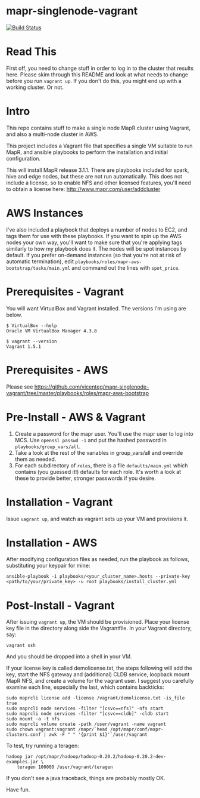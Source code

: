 mapr-singlenode-vagrant
=======================

[![Build Status](https://magnum.travis-ci.com/vicenteg/mapr-ansible-roles.svg?token=JzqxKHfcdq9e6TfMmyz7&branch=master)](https://magnum.travis-ci.com/vicenteg/mapr-ansible-roles)

Read This
=========

First off, you need to change stuff in order to log in to the cluster that results here. Please skim through this README and look at what needs to change before you run `vagrant up`. If you don't do this, you might end up with a
working cluster. Or not.


Intro
======

This repo contains stuff to make a single node MapR cluster using Vagrant, and also a multi-node cluster in AWS.

This project includes a Vagrant file that specifies a single VM suitable to run MapR, and ansible playbooks to perform the installation and initial configuration.

This will install MapR release 3.1.1. There are playbooks included for spark, hive and edge nodes, but these are not run automatically. This does not include a license, so to enable NFS and other licensed features, you'll need to obtain a license here: http://www.mapr.com/user/addcluster

AWS Instances
==============

I've also included a playbook that deploys a number of nodes to EC2, and tags them for use with these playbooks. If you want to spin up the AWS nodes your own way, you'll want to make sure that you're applying tags similarly to how my playbook does it. The nodes will be spot instances by default. If you prefer on-demand instances (so that you're not at risk of automatic termination), edit `playbooks/roles/mapr-aws-bootstrap/tasks/main.yml` and command out the lines with `spot_price`.

Prerequisites - Vagrant
=======================

You will want VirtualBox and Vagrant installed. The versions I'm using are below.

```
$ VirtualBox --help
Oracle VM VirtualBox Manager 4.3.8
```

```
$ vagrant --version
Vagrant 1.5.1
```

Prerequisites - AWS
====================

Please see https://github.com/vicenteg/mapr-singlenode-vagrant/tree/master/playbooks/roles/mapr-aws-bootstrap


Pre-Install - AWS & Vagrant
===========================

1. Create a password for the mapr user. You'll use the mapr user to log into MCS. Use `openssl passwd -1` and put the hashed password in `playbooks/group_vars/all`.
2. Take a look at the rest of the variables in group_vars/all and override them as needed.
3. For each subdirectory of `roles`, there is a file `defaults/main.yml` which contains (you guessed it!) defaults for each role. It's worth a look at these to provide better, stronger passwords if you desire.  

Installation - Vagrant
=======================

Issue `vagrant up`, and watch as vagrant sets up your VM and provisions it.


Installation - AWS
===================

After modifying configuration files as needed, run the playbook as follows, substituting your keypair for mine:

```
ansible-playbook -i playbooks/<your_cluster_name>.hosts --private-key <path/to/your/private_key> -u root playbooks/install_cluster.yml
```


Post-Install - Vagrant
=======================

After issuing `vagrant up`, the VM should be provisioned. Place your license key file in the directory along side the Vagrantfile. In your Vagrant directory, say:

`vagrant ssh`

And you should be dropped into a shell in your VM.

If your license key is called demolicense.txt, the steps following will add the key, start the NFS gateway and (additional) CLDB service, loopback mount MapR NFS, and create a volume for the vagrant user. I suggest you carefully examine each line, especially the last, which contains backticks:

```
sudo maprcli license add -license /vagrant/demolicense.txt -is_file true
sudo maprcli node services -filter "[csvc==nfs]" -nfs start
sudo maprcli node services -filter "[csvc==cldb]" -cldb start
sudo mount -a -t nfs
sudo maprcli volume create -path /user/vagrant -name vagrant 
sudo chown vagrant:vagrant /mapr/`head /opt/mapr/conf/mapr-clusters.conf | awk -F " " '{print $1}'`/user/vagrant
```

To test, try running a teragen:

```
hadoop jar /opt/mapr/hadoop/hadoop-0.20.2/hadoop-0.20.2-dev-examples.jar \
	teragen 100000 /user/vagrant/teragen
```

If you don't see a java traceback, things are probably mostly OK.

Have fun.
